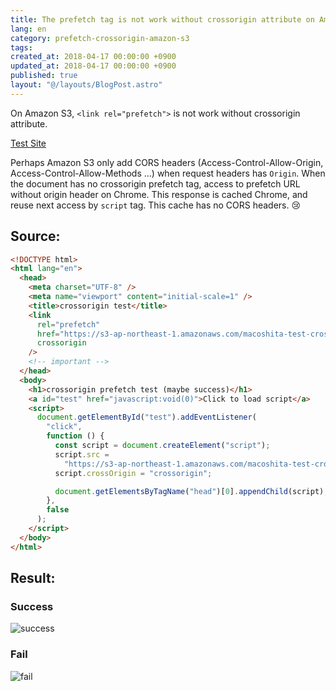 ```yaml
---
title: The prefetch tag is not work without crossorigin attribute on Amazon S3
lang: en
category: prefetch-crossorigin-amazon-s3
tags:
created_at: 2018-04-17 00:00:00 +0900
updated_at: 2018-04-17 00:00:00 +0900
published: true
layout: "@/layouts/BlogPost.astro"
---
```


On Amazon S3, `<link rel="prefetch">` is not work without crossorigin attribute.

[Test Site](http://macoshita-test-crossorigin.s3-website-ap-northeast-1.amazonaws.com/)

Perhaps Amazon S3 only add CORS headers (Access-Control-Allow-Origin, Access-Control-Allow-Methods ...) when request headers has `Origin`.
When the document has no crossorigin prefetch tag, access to prefetch URL without origin header on Chrome.
This response is cached Chrome, and reuse next access by `script` tag.
This cache has no CORS headers. :cry:

## Source:

```html
<!DOCTYPE html>
<html lang="en">
  <head>
    <meta charset="UTF-8" />
    <meta name="viewport" content="initial-scale=1" />
    <title>crossorigin test</title>
    <link
      rel="prefetch"
      href="https://s3-ap-northeast-1.amazonaws.com/macoshita-test-crossorigin/main.js"
      crossorigin
    />
    <!-- important -->
  </head>
  <body>
    <h1>crossorigin prefetch test (maybe success)</h1>
    <a id="test" href="javascript:void(0)">Click to load script</a>
    <script>
      document.getElementById("test").addEventListener(
        "click",
        function () {
          const script = document.createElement("script");
          script.src =
            "https://s3-ap-northeast-1.amazonaws.com/macoshita-test-crossorigin/main.js";
          script.crossOrigin = "crossorigin";

          document.getElementsByTagName("head")[0].appendChild(script);
        },
        false
      );
    </script>
  </body>
</html>
```

## Result:

### Success

![success](/images/2018-04-17-1.png)

### Fail

![fail](/images/2018-04-17-2.png)
